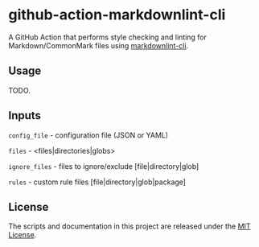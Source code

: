 # github-action-markdownlint-cli

A GitHub Action that performs style checking and linting for Markdown/CommonMark files using [markdownlint-cli](https://github.com/igorshubovych/markdownlint-cli).

## Usage

TODO.

## Inputs

`config_file` - configuration file (JSON or YAML)

`files` - <files|directories|globs>

`ignore_files` - files to ignore/exclude [file|directory|glob]

`rules` - custom rule files [file|directory|glob|package]

## License

The scripts and documentation in this project are released under the [MIT License](./LICENSE).
